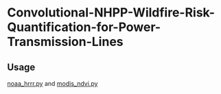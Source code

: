 # Convolutional-NHPP-Wildfire-Risk-Quantification-for-Power-Transmission-Lines
## Usage
[noaa_hrrr.py]([https://github.com/paper-review111/Convolutional-NHPP-Wildfire-Risk-Quantification-for-Power-Transmission-Lines/blob/main/noaa_hrrr.py]) and [modis_ndvi.py]([https://github.com/paper-review111/Convolutional-NHPP-Wildfire-Risk-Quantification-for-Power-Transmission-Lines/blob/main/modis_ndvi.py])
